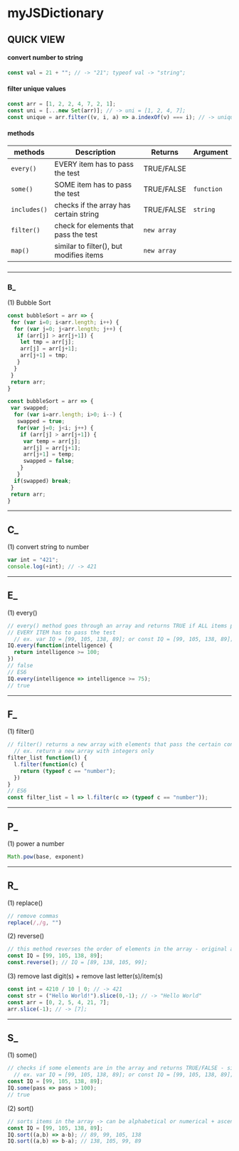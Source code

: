 # myJSDictionary


## QUICK VIEW


 #### convert number to string  
```js
const val = 21 + ""; // -> "21"; typeof val -> "string";
```

 #### filter unique values
```js
const arr = [1, 2, 2, 4, 7, 2, 1];
const uni = [...new Set(arr)]; // -> uni = [1, 2, 4, 7];
const unique = arr.filter((v, i, a) => a.indexOf(v) === i); // -> unique = [1, 2, 4, 7];
```


 #### methods 

| methods | Description | Returns | Argument
| --- | --- | --- | --- |
| `every()` | EVERY item has to pass the test | TRUE/FALSE | 
| `some()` | SOME item has to pass the test | TRUE/FALSE | `function`
| `includes()` | checks if the array has certain string | TRUE/FALSE | `string`
| `filter()` | check for elements that pass the test | `new array` | 
| `map()` | similar to filter(), but modifies items | `new array`| 


 ### 

***
### **B_**

 (1) Bubble Sort
```js
const bubbleSort = arr => {
 for (var i=0; i<arr.length; i++) {
  for (var j=0; j<arr.length; j++) {
   if (arr[j] > arr[j+1]) {
    let tmp = arr[j];
    arr[j] = arr[j+1];
    arr[j+1] = tmp;
   }
  }
 }
 return arr;
}
```  
```js
const bubbleSort = arr => {
 var swapped;
  for (var i=arr.length; i>0; i--) {
   swapped = true;
   for(var j=0; j<i; j++) {
    if (arr[j] > arr[j+1]) {
     var temp = arr[j];
     arr[j] = arr[j+1];
     arr[j+1] = temp;
     swapped = false;
    }
   }
  if(swapped) break;
 }
 return arr;
}
```
***
## **C_**

 (1) convert string to number
```js
var int = "421";
console.log(+int); // -> 421
```

***
## **E_**

 (1) every()
```js
// every() method goes through an array and returns TRUE if ALL items pass the test or FALSE if not.
// EVERY ITEM has to pass the test
  // ex. var IQ = [99, 105, 138, 89]; or const IQ = [99, 105, 138, 89];
IQ.every(function(intelligence) {
  return intelligence >= 100;
})
// false
// ES6
IQ.every(intelligence => intelligence >= 75);
// true
```

***
## **F_**

 (1) filter()
```js
// filter() returns a new array with elements that pass the certain condition
  // ex. return a new array with integers only
filter_list function(l) {
  l.filter(function(c) {
    return (typeof c == "number");
  })
}
// ES6
const filter_list = l => l.filter(c => (typeof c == "number"));
```
***
## **P_**

 (1) power a number
```js
Math.pow(base, exponent)
```
***
## **R_**

 (1) replace()
```js
// remove commas
replace(/,/g, "")
```

 (2) reverse()
```js
// this method reverses the order of elements in the array - original array affected
const IQ = [99, 105, 138, 89];
const.reverse(); // IQ = [89, 138, 105, 99];
```

 (3) remove last digit(s) + remove last letter(s)/item(s)
```js
const int = 4210 / 10 | 0; // -> 421
const str = ("Hello World!").slice(0,-1); // -> "Hello World"
const arr = [0, 2, 5, 4, 21, 7];
arr.slice(-1); // -> [7];
```
***
## **S_**

 (1) some()

```js
// checks if some elements are in the array and returns TRUE/FALSE - similar to `incldues()`
  // ex. var IQ = [99, 105, 138, 89]; or const IQ = [99, 105, 138, 89];
const IQ = [99, 105, 138, 89];
IQ.some(pass => pass > 100);
// true
```

 (2) sort()

```js
// sorts items in the array -> can be alphabetical or numerical + ascending/descending - original array affected
const IQ = [99, 105, 138, 89];
IQ.sort((a,b) => a-b); // 89, 99, 105, 138
IQ.sort((a,b) => b-a); // 138, 105, 99, 89
```
